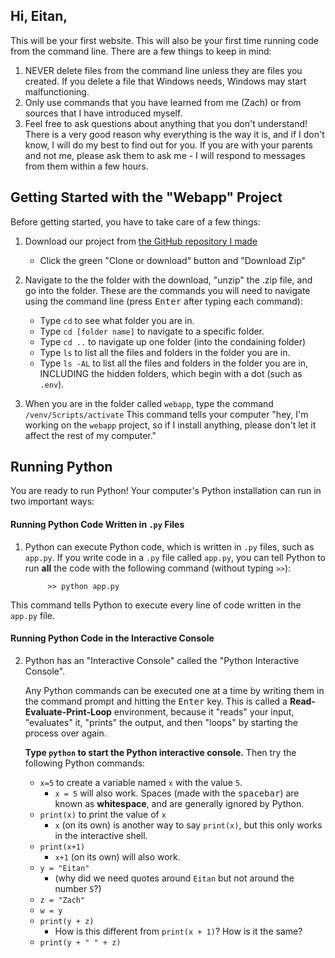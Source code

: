 ## Hi, Eitan,

This will be your first website. This will also be your first time running code from the command line. There are a few things to keep in mind:

1. NEVER delete files from the command line unless they are files you created. If you delete a file that Windows needs, Windows may start malfunctioning.
2. Only use commands that you have learned from me (Zach) or from sources that I have introduced myself.
3. Feel free to ask questions about anything that you don't understand! There is a very good reason why everything is the way it is, and if I don't know, I will do my best to find out for you. If you are with your parents and not me, please ask them to ask me - I will respond to messages from them within a few hours.


## Getting Started with the "Webapp" Project
Before getting started, you have to take care of a few things:

1. Download our project from [the GitHub repository I made](https://github.com/zsiegel92/Eitan_S)
	* Click the green "Clone or download" button and "Download Zip"

2. Navigate to the the folder with the download, "unzip" the .zip file, and go into the folder. These are the commands you will need to navigate using the command line (press <kbd>Enter</kbd> after typing each command):
	* Type `cd` to see what folder you are in.
	* Type `cd [folder name]` to navigate to a specific folder.
	* Type `cd ..` to navigate up one folder (into the condaining folder)
	* Type `ls` to list all the files and folders in the folder you are in.
	* Type `ls -AL` to list all the files and folders in the folder you are in, INCLUDING the hidden folders, which begin with a dot (such as `.env`).

3. When you are in the folder called `webapp`, type the command
            `/venv/Scripts/activate`
This command tells your computer "hey, I'm working on the `webapp` project, so if I install anything, please don't let it affect the rest of my computer."

## Running Python

You are ready to run Python! Your computer's Python installation can run in two important ways:

#### Running Python Code Written in `.py` Files

1. Python can execute Python code, which is written in `.py` files, such as `app.py`. If you write code in a `.py` file called `app.py`, you can tell Python to run __all__ the code with the following command (without typing `>>`):

			>> python app.py

This command tells Python to execute every line of code written in the `app.py` file.

#### Running Python Code in the Interactive Console

2. Python has an "Interactive Console" called the "Python Interactive Console".

	Any Python commands can be executed one at a time by writing them in the command prompt and hitting the <kbd>Enter</kbd> key. This is called a __Read-Evaluate-Print-Loop__ environment, because it "reads" your input, "evaluates" it, "prints" the output, and then "loops" by starting the process over again.


	__Type `python` to start the Python interactive console.__ Then try the following Python commands:

	* `x=5` to create a variable named `x` with the value `5`.
		* `x = 5` will also work. Spaces (made with the <kbd>spacebar</kbd>) are known as __whitespace__, and are generally ignored by Python.
	* `print(x)` to print the value of `x`
		* `x` (on its own) is another way to say `print(x)`, but this only works in the interactive shell.
	* `print(x+1)`
		* `x+1` (on its own) will also work.
	* `y = "Eitan"`
		* (why did we need quotes around `Eitan` but not around the number `5`?)
	* `z = "Zach"`
	* `w = y`
	* `print(y + z)`
		* How is this different from `print(x + 1)`? How is it the same?
	* `print(y + " " + z)`

